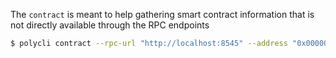 The `contract` is meant to help gathering smart contract information that is not directly available through the RPC endpoints

```bash
$ polycli contract --rpc-url "http://localhost:8545" --address "0x0000000000000000000000000000000000000001"
```
